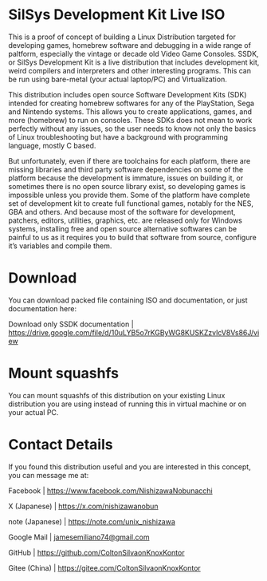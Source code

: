 # SilSys Development Kit Live ISO
This is a proof of concept of building a Linux Distribution targeted for developing games, homebrew software and debugging
in a wide range of paltform, especially the vintage or decade old Video Game Consoles. SSDK, or SilSys Development Kit is a 
live distribution that includes development kit, weird compilers and interpreters and other interesting programs. This can 
be run using bare-metal (your actual laptop/PC) and Virtualization.

This distribution includes open source Software Development Kits (SDK) intended for creating homebrew softwares for any of 
the PlayStation, Sega and Nintendo systems. This allows you to create applications, games, and more (homebrew) to run on 
consoles. These SDKs does not mean to work perfectly without any issues, so the user needs to know not only the basics of 
Linux troubleshooting but have a background with programming language, mostly C based.

But unfortunately, even if there are toolchains for each platform, there are missing libraries and third party software 
dependencies on some of the platform because the development is immature, issues on building it, or sometimes there is no 
open source library exist, so developing games is impossible unless you provide them. Some of the platform have complete set 
of development kit to create full functional games, notably for the NES, GBA and others. And because most of the software 
for development, patchers, editors, utilities, graphics, etc. are released only for Windows systems, installing free and open 
source alternative softwares can be painful to us as it requires you to build that software from source, configure it’s 
variables and compile them.

# Download
You can download packed file containing ISO and documentation, or just documentation here:

Download only SSDK documentation | https://drive.google.com/file/d/10uLYB5o7rKGByWG8KUSKZzvlcV8Vs86J/view

# Mount squashfs
You can mount squashfs of this distribution on your existing Linux distribution you are using instead of running this in 
virtual machine or on your actual PC.

# Contact Details
If you found this distribution useful and you are interested in this concept, you can message me at:

Facebook | https://www.facebook.com/NishizawaNobunacchi

X (Japanese) | https://x.com/nishizawanobun

note (Japanese) | https://note.com/unix_nishizawa

Google Mail | jamesemiliano74@gmail.com

GitHub | https://github.com/ColtonSilvaonKnoxKontor

Gitee (China) | https://gitee.com/ColtonSilvaonKnoxKontor
